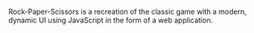 Rock-Paper-Scissors is a recreation of the classic game with a modern, dynamic UI using JavaScript in the form of a web application.

